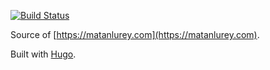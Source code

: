 [![Build Status](https://travis-ci.org/matanlurey/matanlurey.com.svg?branch=master)](https://travis-ci.org/matanlurey/matanlurey.com)

Source of [https://matanlurey.com](https://matanlurey.com).

Built with [Hugo](https://gohugo.io/).
